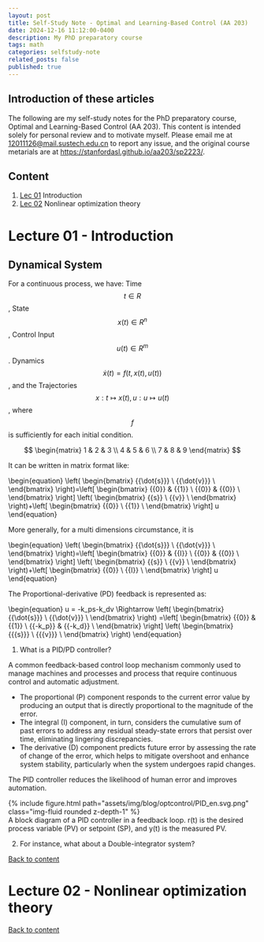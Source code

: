 ```yaml
---
layout: post
title: Self-Study Note - Optimal and Learning-Based Control (AA 203)
date: 2024-12-16 11:12:00-0400
description: My PhD preparatory course
tags: math
categories: selfstudy-note
related_posts: false
published: true
---
```


## Introduction of these articles

The following are my self-study notes for the PhD preparatory course, Optimal and Learning-Based Control (AA 203). 
This content is intended solely for personal review and to motivate myself.
Please email me at <12011126@mail.sustech.edu.cn> to report any issue, and the original course metarials are at <https://stanfordasl.github.io/aa203/sp2223/>.


## Content

1. [Lec 01](#lec_01) Introduction
2. [Lec 02](#lec_02) Nonlinear optimization theory

 
<p id="lec_01"></p>              

# Lecture 01 - Introduction

## Dynamical System

For a continuous process, we have: 
Time $$t\in R$$, State $$x(t)\in R^n$$, Control Input $$u(t)\in R^m$$.
Dynamics $$\dot{x}(t) = f (t,x(t), u(t))$$, and the Trajectories $$x:t\mapsto  x(t), u:u\mapsto  u(t)$$, where $$f$$ is sufficiently for each initial condition.

$$
  \begin{matrix}
   1 & 2 & 3 \\
   4 & 5 & 6 \\
   7 & 8 & 9
  \end{matrix} 
$$

It can be written in matrix format like:

\begin{equation}
\left( \begin{bmatrix} {{\dot{s}}} \\ {{\dot{v}}} \\ \end{bmatrix} \right)=\left[ \begin{bmatrix} {{0}} & {{1}} \\ {{0}} & {{0}} \\ \end{bmatrix} \right] \left( \begin{bmatrix} {{s}} \\ {{v}} \\ \end{bmatrix} \right)+\left[ \begin{bmatrix} {{0}} \\ {{1}} \\ \end{bmatrix} \right] u 
\end{equation}

More generally, for a multi dimensions circumstance, it is

\begin{equation}
\left( \begin{bmatrix} {{\dot{s}}} \\ {{\dot{v}}} \\ \end{bmatrix} \right)=\left[ \begin{bmatrix} {{0}} & {{I}} \\ {{0}} & {{0}} \\ \end{bmatrix} \right] \left( \begin{bmatrix} {{s}} \\ {{v}} \\ \end{bmatrix} \right)+\left[ \begin{bmatrix} {{0}} \\ {{I}} \\ \end{bmatrix} \right] u 
\end{equation}

The Proportional-derivative (PD) feedback is represented as:

\begin{equation}
u = -k_ps-k_dv \Rightarrow \left( \begin{bmatrix} {{\dot{s}}} \\ {{\dot{v}}} \\ \end{bmatrix} \right) =\left[ \begin{bmatrix} {{0}} & {{1}} \\ {{-k_p}} & {{-k_d}} \\ \end{bmatrix} \right] \left( \begin{bmatrix} {{{s}}} \\ {{{v}}} \\ \end{bmatrix} \right) 
\end{equation}


1. What is a PID/PD controller?

A common feedback-based control loop mechanism commonly used to manage machines and processes and process that require continuous control and automatic adjustment.
- The proportional (P) component responds to the current error value by producing an output that is directly proportional to the magnitude of the error.
-  The integral (I) component, in turn, considers the cumulative sum of past errors to address any residual steady-state errors that persist over time, eliminating lingering discrepancies.
- The derivative (D) component predicts future error by assessing the rate of change of the error, which helps to mitigate overshoot and enhance system stability, particularly when the system undergoes rapid changes.

The PID controller reduces the likelihood of human error and improves automation.

<div class="row mt-3">
    <div class="col-sm mt-3 mt-md-0">
        {% include figure.html path="assets/img/blog/optcontrol/PID_en.svg.png" class="img-fluid rounded z-depth-1" %}
    </div>
</div>
<div class="caption">
    A block diagram of a PID controller in a feedback loop. r(t) is the desired process variable (PV) or setpoint (SP), and y(t) is the measured PV.
</div>

2. For instance, what about a Double-integrator system?


[Back to content](#content)         
 
<p id="lec_02"></p>              

# Lecture 02 - Nonlinear optimization theory


[Back to content](#content)
